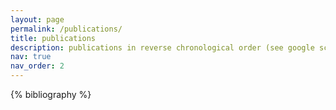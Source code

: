 ```yaml
---
layout: page
permalink: /publications/
title: publications
description: publications in reverse chronological order (see google scholar for latest)
nav: true
nav_order: 2
---
```


<!-- _pages/publications.md -->

{% bibliography %}

</div>
